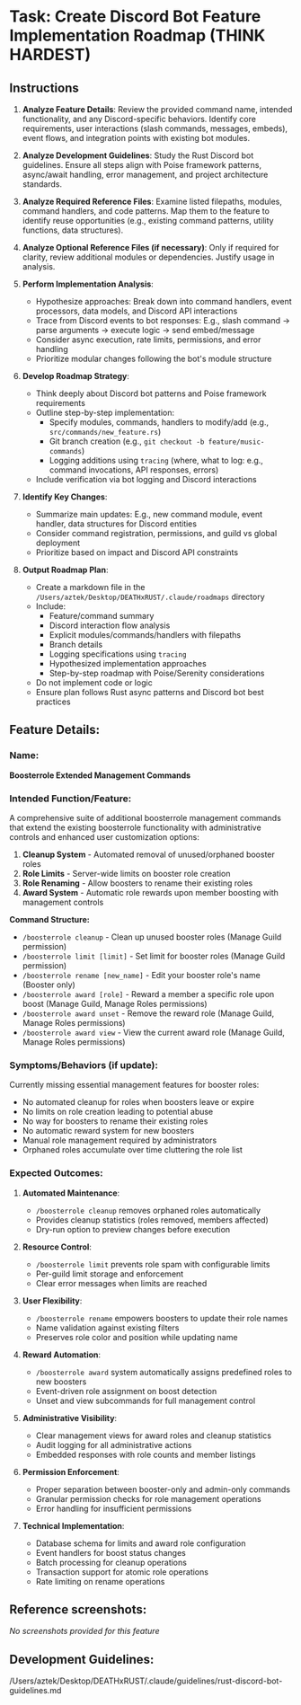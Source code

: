 # Task: Create Discord Bot Feature Implementation Roadmap (THINK HARDEST)

## Instructions

1. **Analyze Feature Details**: Review the provided command name, intended functionality, and any Discord-specific behaviors. Identify core requirements, user interactions (slash commands, messages, embeds), event flows, and integration points with existing bot modules.

2. **Analyze Development Guidelines**: Study the Rust Discord bot guidelines. Ensure all steps align with Poise framework patterns, async/await handling, error management, and project architecture standards.

3. **Analyze Required Reference Files**: Examine listed filepaths, modules, command handlers, and code patterns. Map them to the feature to identify reuse opportunities (e.g., existing command patterns, utility functions, data structures).

4. **Analyze Optional Reference Files (if necessary)**: Only if required for clarity, review additional modules or dependencies. Justify usage in analysis.

5. **Perform Implementation Analysis**:
   - Hypothesize approaches: Break down into command handlers, event processors, data models, and Discord API interactions
   - Trace from Discord events to bot responses: E.g., slash command → parse arguments → execute logic → send embed/message
   - Consider async execution, rate limits, permissions, and error handling
   - Prioritize modular changes following the bot's module structure

6. **Develop Roadmap Strategy**:
   - Think deeply about Discord bot patterns and Poise framework requirements
   - Outline step-by-step implementation: 
     - Specify modules, commands, handlers to modify/add (e.g., `src/commands/new_feature.rs`)
     - Git branch creation (e.g., `git checkout -b feature/music-commands`)
     - Logging additions using `tracing` (where, what to log: e.g., command invocations, API responses, errors)
   - Include verification via bot logging and Discord interactions

7. **Identify Key Changes**:
   - Summarize main updates: E.g., new command module, event handler, data structures for Discord entities
   - Consider command registration, permissions, and guild vs global deployment
   - Prioritize based on impact and Discord API constraints

8. **Output Roadmap Plan**:
   - Create a markdown file in the `/Users/aztek/Desktop/DEATHxRUST/.claude/roadmaps` directory
   - Include: 
     - Feature/command summary
     - Discord interaction flow analysis
     - Explicit modules/commands/handlers with filepaths
     - Branch details
     - Logging specifications using `tracing`
     - Hypothesized implementation approaches
     - Step-by-step roadmap with Poise/Serenity considerations
   - Do not implement code or logic
   - Ensure plan follows Rust async patterns and Discord bot best practices

## Feature Details:

### Name:
**Boosterrole Extended Management Commands**

### Intended Function/Feature:
A comprehensive suite of additional boosterrole management commands that extend the existing boosterrole functionality with administrative controls and enhanced user customization options:

1. **Cleanup System** - Automated removal of unused/orphaned booster roles
2. **Role Limits** - Server-wide limits on booster role creation
3. **Role Renaming** - Allow boosters to rename their existing roles
4. **Award System** - Automatic role rewards upon member boosting with management controls

**Command Structure:**
- `/boosterrole cleanup` - Clean up unused booster roles (Manage Guild permission)
- `/boosterrole limit [limit]` - Set limit for booster roles (Manage Guild permission)
- `/boosterrole rename [new_name]` - Edit your booster role's name (Booster only)
- `/boosterrole award [role]` - Reward a member a specific role upon boost (Manage Guild, Manage Roles permissions)
- `/boosterrole award unset` - Remove the reward role (Manage Guild, Manage Roles permissions)
- `/boosterrole award view` - View the current award role (Manage Guild, Manage Roles permissions)

### Symptoms/Behaviors (if update):
Currently missing essential management features for booster roles:
- No automated cleanup for roles when boosters leave or expire
- No limits on role creation leading to potential abuse
- No way for boosters to rename their existing roles
- No automatic reward system for new boosters
- Manual role management required by administrators
- Orphaned roles accumulate over time cluttering the role list

### Expected Outcomes:
1. **Automated Maintenance**: 
   - `/boosterrole cleanup` removes orphaned roles automatically
   - Provides cleanup statistics (roles removed, members affected)
   - Dry-run option to preview changes before execution

2. **Resource Control**: 
   - `/boosterrole limit` prevents role spam with configurable limits
   - Per-guild limit storage and enforcement
   - Clear error messages when limits are reached

3. **User Flexibility**: 
   - `/boosterrole rename` empowers boosters to update their role names
   - Name validation against existing filters
   - Preserves role color and position while updating name

4. **Reward Automation**: 
   - `/boosterrole award` system automatically assigns predefined roles to new boosters
   - Event-driven role assignment on boost detection
   - Unset and view subcommands for full management control

5. **Administrative Visibility**: 
   - Clear management views for award roles and cleanup statistics
   - Audit logging for all administrative actions
   - Embedded responses with role counts and member listings

6. **Permission Enforcement**: 
   - Proper separation between booster-only and admin-only commands
   - Granular permission checks for role management operations
   - Error handling for insufficient permissions

7. **Technical Implementation**:
   - Database schema for limits and award role configuration
   - Event handlers for boost status changes
   - Batch processing for cleanup operations
   - Transaction support for atomic role operations
   - Rate limiting on rename operations

## Reference screenshots:
*No screenshots provided for this feature*

## Development Guidelines:

/Users/aztek/Desktop/DEATHxRUST/.claude/guidelines/rust-discord-bot-guidelines.md

